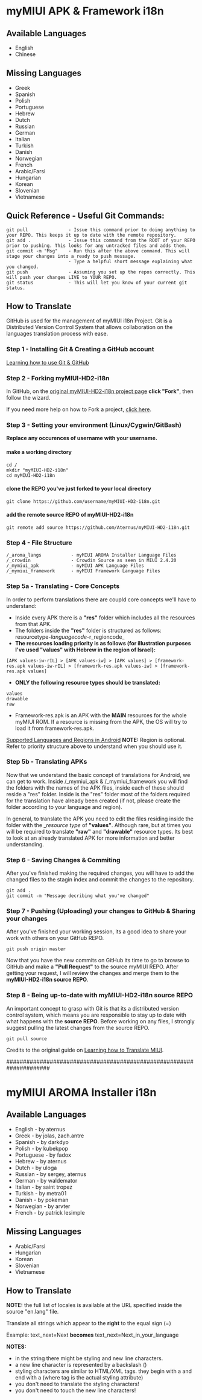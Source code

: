 # myMIUI APK & Framework i18n

## Available Languages
* English
* Chinese

## Missing Languages
* Greek
* Spanish
* Polish
* Portuguese
* Hebrew
* Dutch
* Russian
* German
* Italian
* Turkish
* Danish
* Norwegian
* French
* Arabic/Farsi
* Hungarian
* Korean
* Slovenian
* Vietnamese

## Quick Reference - Useful Git Commands:
```
git pull               - Issue this command prior to doing anything to your REPO. This keeps it up to date with the remote repository.
git add .              - Issue this command from the ROOT of your REPO prior to pushing. This looks for any untracked files and adds them.
git commit -m "Msg"    - Run this after the above command. This will stage your changes into a ready to push message.
                       - Type a helpful short message explaining what you changed.
git push               - Assuming you set up the repos correctly. This will push your changes LIVE to YOUR REPO.
git status             - This will let you know of your current git status.
```

## How to Translate
GitHub is used for the management of myMIUI i18n Project.
Git is a Distributed Version Control System that allows collaboration on the languages translation process with ease.

### Step 1 - Installing Git & Creating a GitHub account
[Learning how to use Git & GitHub](http://gitimmersion.com/)

### Step 2 - Forking myMIUI-HD2-i18n
In GitHub, on the [original myMIUI-HD2-i18n project page](https://github.com/Aternus/myMIUI-HD2-i18n) __click "Fork"__, then follow the wizard.

If you need more help on how to Fork a project, [click here](https://help.github.com/articles/fork-a-repo).

### Step 3 - Setting your environment (Linux/Cygwin/GitBash)
__Replace any occurences of username with your username.__

#### make a working directory
```
cd /
mkdir "myMIUI-HD2-i18n"
cd myMIUI-HD2-i18n
```
#### clone the REPO you've just forked to your local directory
```
git clone https://github.com/username/myMIUI-HD2-i18n.git
```
#### add the remote source REPO of myMIUI-HD2-i18n
```
git remote add source https://github.com/Aternus/myMIUI-HD2-i18n.git
```
### Step 4 - File Structure
```
/_aroma_langs           - myMIUI AROMA Installer Language Files
/_crowdin               - Crowdin Source as seen in MIUI 2.4.20
/_mymiui_apk            - myMIUI APK Language Files
/_mymiui_framework      - myMIUI Framework Language Files
```

### Step 5a - Translating - Core Concepts
In order to perform translations there are coupld core concepts we'll have to understand:
* Inside every APK there is a __"res"__ folder which includes all the resources from that APK.
* The folders inside the __"res"__ folder is structured as follows: resourcetype-_languagecode_-r_regioncode_
* __The resources loading priority is as follows (for illustration purposes I've used "values" with Hebrew in the region of Israel):__
```
[APK values-iw-rIL] > [APK values-iw] > [APK values] > [framework-res.apk values-iw-rIL] > [framework-res.apk values-iw] > [framework-res.apk values]
```
* __ONLY the following resource types should be translated:__
```
values
drawable
raw
```
* Framework-res.apk is an APK with the __MAIN__ resources for the whole myMIUI ROM. If a resource is missing from the APK, the OS will try to load it from framework-res.apk.

[Supported Languages and Regions in Android](http://colincooper.net/blog/2011/02/17/android-supported-language-and-locales/)
__NOTE:__ Region is optional. Refer to priority structure above to understand when you should use it.

### Step 5b - Translating APKs
Now that we understand the basic concept of translations for Android, we can get to work.
Inside /_mymiui_apk & /_mymiui_framework you will find the folders with the names of the APK files, inside each of these should reside a "res" folder.
Inside is the "res" folder most of the folders required for the translation have already been created (if not, please create the folder according to your language and region).

In general, to translate the APK you need to edit the files residing inside the folder with the __resource type_ of __"values"__.
Although rare, but at times you will be required to translate __"raw"__ and __"drawable"__ resource types.
Its best to look at an already translated APK for more information and better understanding.

### Step 6 - Saving Changes & Commiting
After you've finished making the required changes, you will have to add the changed files to the stagin index and commit the changes to the repository.
```
git add .
git commit -m "Message decribing what you've changed"
```

### Step 7 - Pushing (Uploading) your changes to GitHub & Sharing your changes
After you've finished your working session, its a good idea to share your work with others on your GitHub REPO.
```
git push origin master
```
Now that you have the new commits on GitHub its time to go to browse to GitHub and make a __"Pull Request"__ to the source myMIUI REPO.
After getting your request, I will review the changes and merge them to the __myMIUI-HD2-i18n source REPO__.

### Step 8 - Being up-to-date with myMIUI-HD2-i18n source REPO
An important concept to grasp with Git is that its a distributed version control system, which means you are responsible to stay up to date with what happens with the __source REPO__.
Before working on any files, I strongly suggest pulling the latest changes from the source REPO.
```
git pull source
```

Credits to the original guide on [Learning how to Translate MIUI](https://docs.google.com/document/d/1H8DoN6nnbsOGB_fauBiCcpyB4OAIEHjqEiJX322v45Y/edit).


#####################################################################

# myMIUI AROMA Installer i18n

## Available Languages
* English - by aternus
* Greek - by jolas, zach.antre
* Spanish - by darkdyo
* Polish - by kubekpop
* Portuguese - by fadox
* Hebrew - by aternus
* Dutch - by uloga
* Russian - by sergey, aternus
* German - by waldemator
* Italian - by saint tropez
* Turkish - by metra01
* Danish - by pokeman
* Norwegian - by arvter
* French - by patrick lesimple

## Missing Languages
* Arabic/Farsi
* Hungarian
* Korean
* Slovenian
* Vietnamese

## How to Translate

__NOTE:__ the full list of locales is available at the URL specified inside the source "en.lang" file.

Translate all strings which appear to the __right__ to the equal sign (=)

Example:
text_next=Next __becomes__ text_next=Next_in_your_language

__NOTES:__

* in the string there might be styling and new line characters.
* a new line character is represented by a backslash (\)
* styling characters are similar to HTML/XML tags. they begin with a <tag> and end with a </tag> (where tag is the actual styling attribute)
* you don't need to translate the styling characters!
* you don't need to touch the new line characters!
